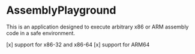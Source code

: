 #  AssemblyPlayground

This is an application designed to execute arbitrary x86 or ARM assembly code in a safe environment.

[x] support for x86-32 and x86-64
[x] support for ARM64

